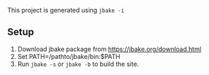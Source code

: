 This project is generated using `jbake -i`

## Setup

1. Download jbake package from https://jbake.org/download.html
2. Set PATH=/pathto/jbake/bin:$PATH
3. Run `jbake -s` or `jbake -b` to build the site.
